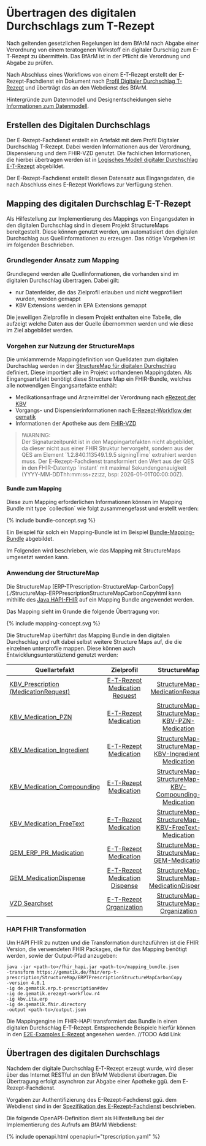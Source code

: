 # Übertragen des digitalen Durchschlags zum T-Rezept

Nach geltenden gesetzlichen Regelungen ist dem BfArM nach Abgabe einer Verordnung von einem teratogenen Wirkstoff ein digitaler Durschlag zum E-T-Rezept zu übermitteln. Das BfArM ist in der Pflicht die Verordnung und Abgabe zu prüfen.

Nach Abschluss eines Workflows von einem E-T-Rezept erstellt der E-Rezept-Fachdienst ein Dokument nach [Profil Digitaler Durchschlag T-Rezept](./StructureDefinition-erp-tprescription-carbon-copy.html) und überträgt das an den Webdienst des BfArM.

Hintergründe zum Datenmodell und Designentscheidungen siehe [Informationen zum Datenmodell](./datamodel.html).

## Erstellen des Digitalen Durchschlags

Der E-Rezept-Fachdienst erstellt ein Artefakt mit dem Profil Digitaler Durchschlag T-Rezept. Dabei werden Informationen aus der Verordnung, Dispensierung und dem FHIR-VZD genutzt. Die fachlichen Informationen, die hierbei übertragen werden ist in [Logisches Modell digitaler Durchschlag E-T-Rezept](./StructureDefinition-erp-tprescription-carbon-copy-logical.html) abgebildet.

Der E-Rezept-Fachdienst erstellt diesen Datensatz aus Eingangsdaten, die nach Abschluss eines E-Rezept Workflows zur Verfügung stehen.

## Mapping des digitalen Durchschlag E-T-Rezept

Als Hilfestellung zur Implementierung des Mappings von Eingangsdaten in den digitalen Durchschlag sind in diesem Projekt StructureMaps bereitgestellt. Diese können genutzt werden, um automatisiert den digitalen Durchschlag aus Quellinformationen zu erzeugen. Das nötige Vorgehen ist im folgenden Beschrieben.

### Grundlegender Ansatz zum Mapping

Grundlegend werden alle Quellinformationen, die vorhanden sind im digitalen Durchschlag übertragen. Dabei gilt:
- nur Datenfelder, die das Zielprofil erlauben und nicht wegprofiliert wurden, werden gemappt
- KBV Extensions werden in EPA Extensions gemappt

Die jeweiligen Zielprofile in diesem Projekt enthalten eine Tabelle, die aufzeigt welche Daten aus der Quelle übernommen werden und wie diese im Ziel abgebildet werden.

### Vorgehen zur Nutzung der StructureMaps

Die umklammernde Mappingdefinition von Quelldaten zum digitalen Durchschlag werden in der [StructureMap für digitalen Durchschlag](./StructureMap-ERPTPrescriptionStructureMapCarbonCopy.html) definiert. Diese importiert alle im Projekt vorhandenen Mappingdaten. Als Eingangsartefakt benötigt diese Structure Map ein FHIR-Bundle, welches alle notwendigen Eingangsartefakte enthält:

- Medikationsanfrage und Arzneimittel der Verordnung nach [eRezept der KBV](https://simplifier.net/eRezept)
- Vorgangs- und Dispensierinformationen nach [E-Rezept-Workflow der gematik](https://simplifier.net/erezept-workflow)
- Informationen der Apotheke aus dem [FHIR-VZD](https://simplifier.net/VZD-FHIR-Directory)

>!WARNING:  
> Der Signaturzeitpunkt ist in den Mappingartefakten nicht abgebildet, da dieser nicht aus einer FHIR Struktur hervorgeht, sondern aus der QES am Element ´1.2.840.113549.1.9.5 signingTime´ extrahiert werden muss. Der E-Rezept-Fachdienst transformiert den Wert aus der QES in den FHIR-Datentyp ´instant´ mit maximal Sekundengenauigkeit (YYYY-MM-DDThh:mm:ss+zz:zz, bsp: 2026-01-01T00:00:00Z).

#### Bundle zum Mapping

Diese zum Mapping erforderlichen Informationen können im Mapping Bundle mit type ´collection´ wie folgt zusammengefasst und erstellt werden:

<div class="gem-ig-svg-container" style="--box-width: 700px;">
        {% include bundle-concept.svg %}
    </div>

Ein Beispiel für solch ein Mapping-Bundle ist im Beispiel [Bundle-Mapping-Bundle](./Bundle-Mapping-Bundle.html) abgebildet.

Im Folgenden wird beschrieben, wie das Mapping mit StructureMaps umgesetzt werden kann.

### Anwendung der StructureMap

Die StructureMap [ERP-TPrescription-StructureMap-CarbonCopy](./StructureMap-ERPPrescriptionStructureMapCarbonCopyhtml kann mithilfe des [Java HAPI-FHIR](https://github.com/hapifhir/org.hl7.fhir.core) auf ein Mapping Bundle angewendet werden.

Das Mapping sieht im Grunde die folgende Übertragung vor:

<div class="gem-ig-svg-container" style="--box-width: 700px;">
        {% include mapping-concept.svg %}
    </div>

Die StructureMap überführt das Mapping Bundle in den digitalen Durchschlag und ruft dabei selbst weitere Structure Maps auf, die die einzelnen unterprofile mappen. Diese können auch Entwicklungsunterstüztend genutzt werden:


| Quellartefakt  | Zielprofil | StructureMap |
| ------------- |:-------------:|:-------------:|
| [KBV_Prescription (MedicationRequest)](https://simplifier.net/erezept/kbv_pr_erp_prescription)| [E-T-Rezept Medication Request](./StructureDefinition-erp-tprescription-medication-request.html) | [StructureMap-MedicationRequest](./StructureMap-ERPTPrescriptionStructureMapMedicationRequest.html)
| [KBV_Medication_PZN](https://simplifier.net/erezept/kbv_pr_erp_medication_pzn) | [E-T-Rezept Medication](./StructureDefinition-erp-tprescription-medication.html)     | [StructureMap-StructureMap-KBV-PZN-Medication](./StructureMap-ERPTPrescriptionStructureMapKBVPZNMedication.html)
| [KBV_Medication_Ingredient](https://simplifier.net/erezept/kbv_pr_erp_medication_ingredient) | [E-T-Rezept Medication](./StructureDefinition-erp-tprescription-medication.html)     | [StructureMap-StructureMap-KBV-Ingredient-Medication](./StructureMap-ERPTPrescriptionStructureMapKBVIngredientMedication.html)
| [KBV_Medication_Compounding](https://simplifier.net/erezept/kbv_pr_erp_medication_compounding) | [E-T-Rezept Medication](./StructureDefinition-erp-tprescription-medication.html)     | [StructureMap-StructureMap-KBV-Compounding-Medication](./StructureMap-ERPTPrescriptionStructureMapKBVCompoundingMedication.html)
| [KBV_Medication_FreeText](https://simplifier.net/erezept/kbv_pr_erp_medication_freetext) | [E-T-Rezept Medication](./StructureDefinition-erp-tprescription-medication.html)     | [StructureMap-StructureMap-KBV-FreeText-Medication](./StructureMap-ERPTPrescriptionStructureMapKBVFreeTextMedication.html)
| [GEM_ERP_PR_Medication](https://simplifier.net/erezept-workflow/gem_erp_pr_medication) | [E-T-Rezept Medication](./StructureDefinition-erp-tprescription-medication.html)     | [StructureMap-StructureMap-GEM-Medication](./StructureMap-ERPTPrescriptionStructureMapGEMMedication.html)
[GEM_MedicationDispense](https://simplifier.net/erezept-workflow/gem_erp_pr_medicationdispense) | [E-T-Rezept Medication Dispense](./StructureDefinition-erp-tprescription-medication-dispense.html) | [StructureMap-StructureMap-MedicationDispense](./StructureMap-ERPTPrescriptionStructureMapMedicationDispense.html)
[VZD Searchset](./StructureDefinition-erp-tprescription-vzd-searchset.html)      | [E-T-Rezept Organization](./StructureDefinition-erp-tprescription-organization.html) | [StructureMap-StructureMap-Organization](./StructureMap-ERPTPrescriptionStructureMapOrganization.html)

### HAPI FHIR Transformation

Um HAPI FHIR zu nutzen und die Transformation durchzuführen ist die FHIR Version, die verwendeten FHIR Packages, die für das Mapping benötigt werden, sowie der Output-Pfad anzugeben:

```
java -jar <path-to>/fhir_hapi.jar <path-to>/mapping_bundle.json 
-transform https://gematik.de/fhir/erp-t-prescription/StructureMap/ERPTPrescriptionStructureMapCarbonCopy 
-version 4.0.1 
-ig de.gematik.erp.t-prescription#dev
-ig de.gematik.erezept-workflow.r4 
-ig kbv.ita.erp
-ig de.gematik.fhir.directory
-output <path-to>/output.json 
```

Die Mappingengine im FHIR-HAPI transformiert das Bundle in einen digitalen Durchschlag E-T-Rezept. Entsprechende Beispiele hierfür können in den [E2E-Examples E-Rezept]() angesehen werden. //TODO Add Link 

## Übertragen des digitalen Durchschlags

Nachdem der digitale Durchschlag E-T-Rezept erzeugt wurde, wird dieser über das Internet RESTful an den BfArM Webdienst übertragen. Die Übertragung erfolgt asynchron zur Abgabe einer Apotheke ggü. dem E-Rezept-Fachdienst. 

Vorgaben zur Authentifizierung des E-Rezept-Fachdienst ggü. dem Webdienst sind in der [Spezifikation des E-Rezept-Fachdienst](https://gemspec.gematik.de/docs/gemSpec/gemSpec_FD_eRp/latest/) beschrieben.

Die folgende OpenAPI-Definition dient als Hilfestellung bei der Implementierung des Aufrufs am BfArM Webdienst:

{% include openapi.html openapiurl="tprescription.yaml" %}